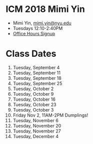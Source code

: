 # ICM 2018 Mimi Yin
- Mimi Yin, mimi.yin@nyu.edu
- Tuesdays 12:10-2:40PM
- [Office Hours Signup](https://itp.nyu.edu/inwiki/Signup/Mimi)

# Class Dates
   1. Tuesday, September 4
   2. Tuesday, September 11
   3. Tuesday, September 18
   4. Tuesday, September 25
   5. Tuesday, October 2
   6. Tuesday, October 9
   7. Tuesday, October 16
   8. Tuesday, October 23
   9. Tuesday, October 3
   10. Friday Nov 2, 11AM-2PM Dumplings!
   11. Tuesday, November 6
   12. Tuesday, November 20
   13. Tuesday, November 27
   14. Tuesday, December 4
